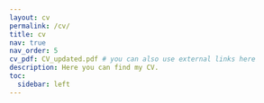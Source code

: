 ```yaml
---
layout: cv
permalink: /cv/
title: cv
nav: true
nav_order: 5
cv_pdf: CV_updated.pdf # you can also use external links here
description: Here you can find my CV.
toc:
  sidebar: left
---
```

